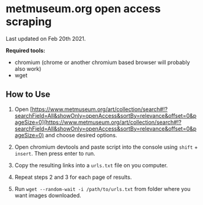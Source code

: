 # metmuseum.org open access scraping

Last updated on Feb 20th 2021.

**Required tools:**

- chromium (chrome or another chromium based browser will probably also work)
- wget

## How to Use

1. Open [https://www.metmuseum.org/art/collection/search#!?searchField=All&showOnly=openAccess&sortBy=relevance&offset=0&pageSize=0](https://www.metmuseum.org/art/collection/search#!?searchField=All&showOnly=openAccess&sortBy=relevance&offset=0&pageSize=0) and choose desired options.

2. Open chromium devtools and paste script into the console using `shift` + `insert`. Then press enter to run.

3. Copy the resulting links into a `urls.txt` file on you computer.

4. Repeat steps 2 and 3 for each page of results.

5. Run `wget --random-wait -i /path/to/urls.txt` from folder where you want images downloaded.